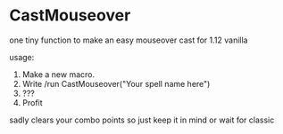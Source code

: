 # CastMouseover
one tiny function to make an easy mouseover cast for 1.12 vanilla

usage:
1. Make a new macro.
2. Write /run CastMouseover("Your spell name here")
3. ???
4. Profit

sadly clears your combo points so just keep it in mind or wait for classic
